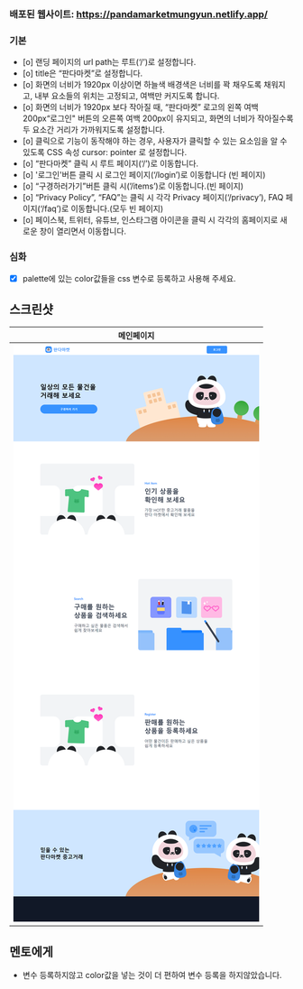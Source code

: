 

### 배포된 웹사이트: https://pandamarketmungyun.netlify.app/

### 기본

  - [o] 랜딩 페이지의 url path는 루트(‘/’)로 설정합니다.
  - [o] title은 “판다마켓”로 설정합니다.
  - [o] 화면의 너비가 1920px 이상이면 하늘색 배경색은 너비를 꽉 채우도록 채워지고, 내부 요소들의 위치는 고정되고, 여백만 커지도록 합니다.
  - [o] 화면의 너비가 1920px 보다 작아질 때, “판다마켓” 로고의 왼쪽 여백 200px“로그인" 버튼의 오른쪽 여백 200px이 유지되고, 화면의 너비가 작아질수록 두 요소간 거리가 가까워지도록 설정합니다.
  - [o] 클릭으로 기능이 동작해야 하는 경우, 사용자가 클릭할 수 있는 요소임을 알 수 있도록 CSS 속성 cursor: pointer 로 설정합니다.
  - [o] “판다마켓” 클릭 시 루트 페이지(‘/’)로 이동합니다.
  - [o] '로그인'버튼 클릭 시 로그인 페이지(‘/login’)로 이동합니다 (빈 페이지)
  - [o] “구경하러가기”버튼 클릭 시(’/items’)로 이동합니다.(빈 페이지)
  - [o] “Privacy Policy”, “FAQ”는 클릭 시 각각 Privacy 페이지(‘/privacy’), FAQ 페이지(‘/faq’)로 이동합니다.(모두 빈 페이지)
  - [o] 페이스북, 트위터, 유튜브, 인스타그램 아이콘을 클릭 시 각각의 홈페이지로 새로운 창이 열리면서 이동합니다.

### 심화

  - [x] palette에 있는 color값들을 css 변수로 등록하고 사용해 주세요.

## 스크린샷

|                               메인페이지                                |
| :--------------------------------------------------------------------: |
|                <img src="images/Mission1.png">                         |

## 멘토에게

  - 변수 등록하지않고 color값을 넣는 것이 더 편하여 변수 등록을 하지않았습니다.